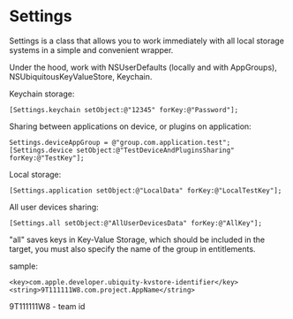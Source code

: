 # Settings
Settings is a class that allows you to work immediately with all local storage systems in a simple and convenient wrapper.

Under the hood, work with NSUserDefaults (locally and with AppGroups), NSUbiquitousKeyValueStore, Keychain.

Keychain storage:
```
[Settings.keychain setObject:@"12345" forKey:@"Password"];
```

Sharing between applications on device, or plugins on application:
```
Settings.deviceAppGroup = @"group.com.application.test";
[Settings.device setObject:@"TestDeviceAndPluginsSharing" forKey:@"TestKey"];
```

Local storage:
```
[Settings.application setObject:@"LocalData" forKey:@"LocalTestKey"];
```

All user devices sharing:
```
[Settings.all setObject:@"AllUserDevicesData" forKey:@"AllKey"];
``` 

"all" saves keys in Key-Value Storage, which should be included in the target, you must also specify the name of the group in entitlements.

sample:
```
<key>com.apple.developer.ubiquity-kvstore-identifier</key>
<string>9T111111W8.com.project.AppName</string>
```

9T111111W8 - team id
